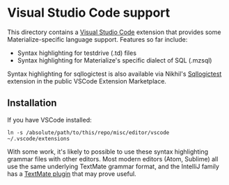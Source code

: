 # Visual Studio Code support

This directory contains a [Visual Studio Code][vscode] extension that
provides some Materialize-specific language support. Features so far include:

  * Syntax highlighting for testdrive (.td) files
  * Syntax highlighting for Materialize's specific dialect of SQL (.mzsql)

Syntax highlighting for sqllogictest is also available via Nikhil's
[Sqllogictest][vscode-sqllogictest] extension in the public VSCode Extension
Marketplace.

## Installation

If you have VSCode installed:

```
ln -s /absolute/path/to/this/repo/misc/editor/vscode ~/.vscode/extensions
```

With some work, it's likely to possible to use these syntax highlighting grammar
files with other editors. Most modern editors (Atom, Sublime) all use the same
underlying TextMate grammar format, and the IntelliJ family has a [TextMate
plugin][intellij-textmate] that may prove useful.

[vscode]: https://code.visualstudio.com
[intellij-textmate]: https://www.jetbrains.com/help/idea/tutorial-using-textmate-bundles.html
[vscode-sqllogictest]: https://marketplace.visualstudio.com/items?itemName=benesch.sqllogictest
